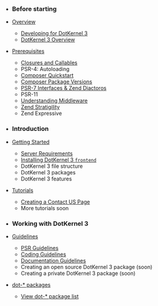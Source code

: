 <!-- markdown version of sidemenu --> 
<!-- How to generate md menu from html side menu -->
<!-- 1. Convert html to md -- https://domchristie.github.io/to-markdown/ --> 
<!-- 2. Remove html entities form md -- http://www.unit-conversion.info/texttools/strip-tags/ -->
<!-- 3. Remove "\r" and duplicate "\n" --> 
<!-- 4. Make sure H3-s are also enumerated eg.: from "### Before starting" to "* ### Before starting" -->
<!-- 5. Replace '.html' with '.md' as html files are actually files generated from md files and will be replaced automatically -->


* ### Before starting
* [Overview](Overview/)
  * [Developing for DotKernel 3](Overview/Developing-for-DotKernel-3.md)
  * [DotKernel 3 Overview](Overview/DotKernel-3-Overview.md)
* [Prerequisites](Prerequisites/)
  * [Closures and Callables](Prerequisites/Closures-and-Callables.md)
  * PSR-4: Autoloading
  * [Composer Quickstart](Prerequisites/Composer-Quickstart.md)
  * [Composer Package Versions](Prerequisites/Composer-Package-Versions.md)
  * [PSR-7 Interfaces & Zend Diactoros](Prerequisites/PSR-7.md)
  * PSR-11
  * [Understanding Middleware](Prerequisites/Understanding-Middleware.md)
  * [Zend Stratigility](Prerequisites/Zend-Stratigility.md)
  * Zend Expressive

* ### Introduction

* [Getting Started](Getting-Started/)
  * [Server Requirements](Getting-Started/Server-Requirements.md)
  * [Installing DotKernel 3 `frontend`](Getting-Started/Installing-DotKernel-3-Frontend.md)
  * DotKernel 3 file structure
  * DotKernel 3 packages
  * DotKernel 3 features
* [Tutorials](Tutorials/)
  * [Creating a Contact US Page](Tutorials/Creating-a-Contact-Us-Page/)
  * More tutorials soon

* ### Working with DotKernel 3

* [Guidelines](Guidelines/)
  * [PSR Guidelines](Guidelines/PSR/)
  * [Coding Guidelines](Guidelines/Coding-Guidelines/)
  * [Documentation Guidelines](Guidelines/Documentation-Guidelines/)
  * Creating an open source DotKernel 3 package (soon)
  * Creating a private DotKernel 3 package (soon)
* [dot-* packages](Packages/)
  * [View dot-* package list](Packages/README.md)
